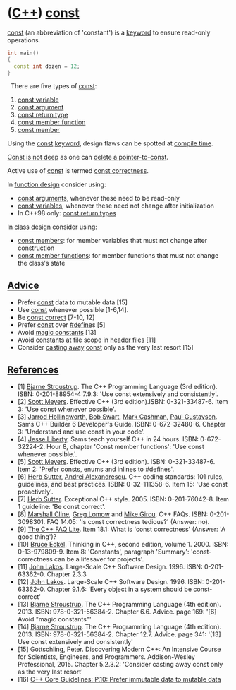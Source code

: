 # ([C++](Cpp.md)) [const](CppConst.md)

[const](CppConst.md) (an abbreviation of 'constant') is a
[keyword](CppKeyword.md) to ensure read-only operations.

```c++
int main()
{
  const int dozen = 12;
}
```
 
There are five types of [const](CppConst.md):

1.  [const variable](CppConstVariable.md)
2.  [const argument](CppConstArgument.md)
3.  [const return type](CppConstReturnType.md)
4.  [const member function](CppConstMemberFunction.md)
5.  [const member](CppConstMember.md)

Using the [const](CppConst.md) [keyword](CppKeyword.md), design flaws
can be spotted at [compile time](CppCompileTime.md).

[Const is not deep](CppConstIsNotDeep.md) as one can [delete a pointer-to-const](CppDeletePointerToConst.md).

Active use of [const](CppConst.md) is termed [const correctness](CppConstCorrect.md).

In [function design](CppFunctionDesign.md) consider using: 

 * [const arguments](CppConstArgument.md), whenever these need to be read-only
 * [const variables](CppConstVariable.md), whenever these need not change after initialization
 * In C++98 only: [const return types](CppConstReturnType.md)

In [class design](CppClassDesign.md) consider using: 

 * [const members](CppConstMember.md): for member variables that must not change after construction
 * [const member functions](CppConstMemberFunction.md): for member functions that must not change the class's state
 
## [Advice](CppAdvice.md)

 * Prefer [const](CppConst.md) data to mutable data [15]
 * Use [const](CppConst.md) whenever possible [1-6,14].
 * Be [const correct](CppConstCorrect.md) [7-10, 12]
 * Prefer [const](CppConst.md) over [#define](CppDefine.md)s [5]
 * Avoid [magic constants](CppMagicConstant.md) [13]
 * Avoid [constants](CppConst.md) at file scope in [header files](CppHeaderFile.md) [11]
 * Consider [casting away](CppConst_cast.md) [const](CppConst.md) only as the very last resort [15]

## [References](CppReferences.md)

 * [1] [Bjarne Stroustrup](CppBjarneStroustrup.md). The C++ Programming Language (3rd edition). ISBN: 0-201-88954-4 7.9.3: 'Use const extensively and consistently'.
 * [2] [Scott Meyers](CppScottMeyers.md). Effective C++ (3rd edition).ISBN: 0-321-33487-6. Item 3: 'Use const whenever possible'.
 * [3] [Jarrod Hollingworth](CppJarrodHollingworth.md), [Bob Swart](CppBobSwart.md), [Mark Cashman](CppMarkCashman.md), [Paul Gustavson](CppPaulGustavson.md). Sams C++ Builder 6 Developer's Guide. ISBN: 0-672-32480-6. Chapter 3: 'Understand and use const in your code'.
 * [4] [Jesse Liberty](CppJesseLiberty.md). Sams teach yourself C++ in 24 hours. ISBN: 0-672-32224-2. Hour 8, chapter 'Const member functions': 'Use const whenever possible.'.
 * [5] [Scott Meyers](CppScottMeyers.md). Effective C++ (3rd edition). ISBN: 0-321-33487-6. Item 2: 'Prefer consts, enums and inlines to \#defines'.
 * [6] [Herb Sutter](CppHerbSutter.md), [Andrei Alexandrescu](CppAndreiAlexandrescu.md). C++ coding standards: 101 rules, guidelines, and best practices. ISBN: 0-32-111358-6. Item 15: 'Use const proactively'.
 * [7] [Herb Sutter](CppHerbSutter.md). Exceptional C++ style. 2005. ISBN: 0-201-76042-8. Item 1 guideline: 'Be const correct'.
 * [8] [Marshall Cline](CppMarshallCline.md), [Greg Lomow](CppGregLomow.md) and [Mike Girou](CppMikeGirou.md). C++ FAQs. ISBN: 0-201-3098301. FAQ 14.05: 'Is const correctness tedious?' (Answer: no).
 * [9] [The C++ FAQ Lite](https://isocpp.org/wiki/faq/const-correctness#overview-const). Item 18.1: What is 'const correctness' (Answer: 'A good thing')?
 * [10] [Bruce Eckel](CppBruceEckel.md). Thinking in C++, second edition, volume 1. 2000. ISBN: 0-13-979809-9. Item 8: 'Constants', paragraph 'Summary': 'const-correctness can be a lifesaver for projects'.
 * [11] [John Lakos](CppJohnLakos.md). Large-Scale C++ Software Design. 1996. ISBN: 0-201-63362-0. Chapter 2.3.3
 * [12] [John Lakos](CppJohnLakos.md). Large-Scale C++ Software Design. 1996. ISBN: 0-201-63362-0. Chapter 9.1.6: 'Every object in a system should be const-correct'
 * [13] [Bjarne Stroustrup](CppBjarneStroustrup.md). The C++ Programming Language (4th edition). 2013. ISBN: 978-0-321-56384-2. Chapter 6.6. Advice. page 169: '\[6\] Avoid "magic constants"'
 * [14] [Bjarne Stroustrup](CppBjarneStroustrup.md). The C++ Programming Language (4th edition). 2013. ISBN: 978-0-321-56384-2. Chapter 12.7. Advice. page 341: '\[13\] Use const extensively and consistently'
 * [15] Gottschling, Peter. Discovering Modern C++: An Intensive Course for Scientists, Engineers, and Programmers. Addison-Wesley Professional, 2015. Chapter 5.2.3.2: 'Consider casting away const only as the very last resort'
 * [16] [C++ Core Guidelines: P.10: Prefer immutable data to mutable data](https://github.com/isocpp/CppCoreGuidelines/blob/master/CppCoreGuidelines.md#p10-prefer-immutable-data-to-mutable-data)
